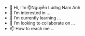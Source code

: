 - 👋 Hi, I’m @Nguyễn Lương Nam Anh
- 👀 I’m interested in ...
- 🌱 I’m currently learning ...
- 💞️ I’m looking to collaborate on ...
- 📫 How to reach me ...

<!---
namanh2k2av/namanh2k2av is a ✨ special ✨ repository because its `README.md` (this file) appears on your GitHub profile.
You can click the Preview link to take a look at your changes.
--->
